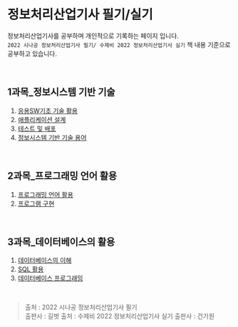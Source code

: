 # 정보처리산업기사 필기/실기

정보처리산업기사를 공부하며 개인적으로 기록하는 페이지 입니다.   
`2022 시나공 정보처리산업기사 필기/ 수제비 2022 정보처리산업기사 실기` 책 내용 기준으로 공부하고 있습니다.

<br>

## 1과목_정보시스템 기반 기술

1. [응용SW기초 기술 활용](.../../1과목_정보시스템%20기반%20기술/01_응용%20SW%20기초%20기술%20활용.md)
2. [애플리케이션 설계](.../../1과목_정보시스템%20기반%20기술/02_애플리케이션%20설계.md)
3. [테스트 및 배포](.../../1과목_정보시스템%20기반%20기술/03_테스트%20및%20배포.md)
4. [정보시스템 기반 기술 용어](.../../1과목_정보시스템%20기반%20기술/04_정보시스템%20기반%20기술%20용어.md)

<br>

## 2과목_프로그래밍 언어 활용

1. [프로그래밍 언어 활용](.../../2과목_프로그래밍%20언어%20활용/01_프로그래밍%20언어%20활용.md)
2. [프로그램 구현](.../../2과목_프로그래밍%20언어%20활용/02_프로그램%20구현.md)

<br>


## 3과목_데이터베이스의 활용

1. [데이터베이스의 이해](.../../3과목_데이터베이스의%20활용/01_데이터베이스의%20이해.md)
2. [SQL 활용](.../../3과목_데이터베이스의%20활용/02_SQL활용.md)
3. [데이터베이스 프로그래밍](.../../3과목_데이터베이스의%20활용/03_데이터베이스%20프로그래밍.md)

<br>


> 출처 : 2022 시나공 정보처리산업기사 필기   
> 출판사 : 길벗
> 출처 : 수제비 2022 정보처리산업기사 실기
> 출판사 : 건기원
